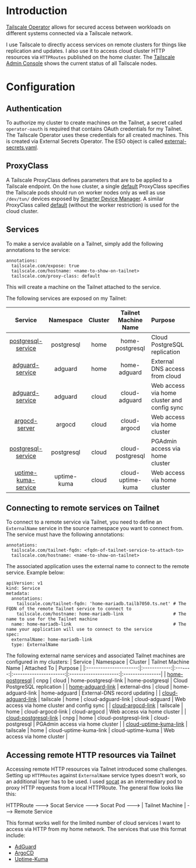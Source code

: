 # Introduction
[Tailscale Operator](https://tailscale.com/kb/1236/kubernetes-operator) allows for secured access between workloads on different systems connected via a Tailscale network.

I use Tailscale to directly access services on remote clusters for things like replication and updates. I also use it to access cloud cluster HTTP resources via `HTTPRoutes` published on the home cluster. The [Tailscale Admin Console](https://login.tailscale.com/admin/machines) shows the current status of all Tailscale nodes.

# Configuration
## Authentication
To authorize my cluster to create machines on the Tailnet, a secret called `operator-oauth` is required that contains OAuth credentials for my Tailnet. The Tailscale Operator uses these credentials for all created machines. This is created via External Secrets Operator. The ESO object is called [external-secrets.yaml](/manifests/network/tailscale/base/external-secrets.yaml).

## ProxyClass
A Tailscale ProxyClass defines parameters that are to be applied to a Tailscale endpoint. On the `home` cluster, a single [default](/manifests/network/tailscale/overlays/home/proxyclass.yaml) ProxyClass specifies the Tailscale pods should run on worker nodes only as well as use `/dev/tun/` devices exposed by [Smarter Device Manager](/manifests/system/smarter-device-manager). A similar ProxyClass called [default](/manifests/network/tailscale/overlays/cloud/proxyclass.yaml) (without the worker restriction) is used for the cloud cluster.

## Services
To make a service available on a Tailnet, simply add the following annotations to the service: 
```
annotations:
  tailscale.com/expose: true
  tailscale.com/hostname: <name-to-show-on-tailnet>
  tailscale.com/proxy-class: default
```
This will create a machine on the Tailnet attached to the service.

The following services are exposed on my Tailnet:

|     Service    |  Namespace  | Cluster |  Tailnet Machine Name  | Purpose                                |
|:--------------:|:-----------:|:-------:|:----------------------:|:---------------------------------------|
| [postgresql-service](/manifests/database/cnpg/overlays/home/cluster.yaml) | postgresql | home | home-postgresql | Cloud PostgreSQL replication |
| [adguard-service](/manifests/apps/adguard/overlays/home/values.yaml) | adguard | home | home-adguard | External DNS access from cloud |
| [adguard-service](/manifests/apps/adguard/overlays/cloud/values.yaml) | adguard | cloud | cloud-adguard | Web access via home cluster and config sync|
| [argocd-server](/argocd/overlays/cloud/values.yaml) | argocd | cloud | cloud-argocd | Web access via home cluster |
| [postgresql-service](/manifests/database/cnpg/overlays/cloud/cluster.yaml) | postgresql | cloud | cloud-postgresql | PGAdmin access via home cluster |
| [uptime-kuma-service](/manifests/monitoring/uptime-kuma/overlays/cloud/values.yaml) | uptime-kuma | cloud | cloud-uptime-kuma | Web access via home cluster |

## Connecting to remote services on Tailnet
To connect to a remote service via Tailnet, you need to define an `ExternalName` service in the source namespace you want to connect from.  The service must have the following annotations:
```
annotations:
  tailscale.com/tailnet-fqdn: <fqdn-of-tailnet-service-to-attach-to>
  tailscale.com/hostname: <name-to-show-on-tailnet>
```

The associated application uses the external name to connect to the remote service. Example below:

```
apiVersion: v1
kind: Service
metadata:
  annotations:
    tailscale.com/tailnet-fqdn: 'home-mariadb.tailb7050.ts.net' # The FQDN of the remote Tailnet service to connect to
    tailscale.com/hostname: home-mariadb-link                   # The name to use for the Tailnet machine
  name: home-mariadb-link                                       # The name your application will use to connect to the service
spec:
  externalName: home-mariadb-link
  type: ExternalName
```

The following external name services and associated Tailnet machines are configured in my clusters:
|     Service            |  Namespace   | Cluster |  Tailnet Machine Name  |      Attached To      | Purpose         |
|:----------------------:|:------------:|:-------:|:----------------------:|:---------------------:|:----------------|
| [home-postgresql](/manifests/database/cnpg/overlays/cloud/service.yaml) | cnpg | cloud | home-postgresql-link | home-postgresql | Cloud PostgreSQL replication |
| [home-adguard-link](/manifests/network/external-dns/overlays/cloud/service.yaml) | external-dns | cloud | home-adguard-link | home-adguard | External-DNS record updating |
| [cloud-adguard-link](/manifests/network/tailscale/overlays/home/tunnel-cloud-adguard.yaml) | tailscale | home | cloud-adguard-link | cloud-adguard | Web access via home cluster and config sync |
| [cloud-argocd-link](/manifests/network/tailscale/overlays/home/tunnel-cloud-argocd.yaml) | tailscale | home | cloud-argocd-link | cloud-argocd | Web access via home cluster |
| [cloud-postgresql-link](/manifests/database/cnpg/overlays/home/service.yaml) | cnpg | home | cloud-postgresql-link | cloud-postgresql | PGAdmin access via home cluster |
| [cloud-uptime-kuma-link](/manifests/network/tailscale/overlays/home/tunnel-cloud-uptime-kuma.yaml) | tailscale | home | cloud-uptime-kuma-link | cloud-uptime-kuma | Web access via home cluster |

## Accessing remote HTTP resources via Tailnet
Accessing remote HTTP resources via Tailnet introduced some challenges. Setting up `HTTPRoutes` against `ExternalName` service types doesn't work, so an additional layer has to be used. I used [socat](https://linux.die.net/man/1/socat) as an intermediary pod to proxy HTTP requests from a local HTTPRoute. The general flow looks like this:

HTTPRoute ---> Socat Service ---> Socat Pod ---> | Tailnet Machine | ---> Remote Service

This format works well for the limited number of cloud services I want to access via HTTP from my home network. The services that use this format include:
- [AdGuard](/manifests/network/tailscale/overlays/home/tunnel-cloud-adguard.yaml)
- [ArgoCD](/manifests/network/tailscale/overlays/home/tunnel-cloud-argocd.yaml)
- [Uptime-Kuma](/manifests/network/tailscale/overlays/home/tunnel-cloud-uptime-kuma.yaml)
